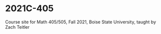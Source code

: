 # 2021C-405
Course site for Math 405/505, Fall 2021, Boise State University, taught by Zach Teitler
